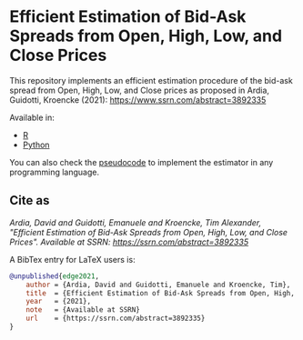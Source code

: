 # Efficient Estimation of Bid-Ask Spreads from Open, High, Low, and Close Prices

This repository implements an efficient estimation procedure of the bid-ask spread from Open, High, Low, and Close prices as proposed in Ardia, Guidotti, Kroencke (2021): https://www.ssrn.com/abstract=3892335

Available in:

- [R](https://github.com/eguidotti/bidask/tree/main/R)
- [Python](https://github.com/eguidotti/bidask/tree/main/python)

You can also check the [pseudocode](https://github.com/eguidotti/bidask/tree/main/pseudocode) to implement the estimator in any programming language.

## Cite as

*Ardia, David and Guidotti, Emanuele and Kroencke, Tim Alexander, "Efficient Estimation of Bid-Ask Spreads from Open, High, Low, and Close Prices". Available at SSRN: https://ssrn.com/abstract=3892335*

A BibTex  entry for LaTeX users is:

```bibtex
@unpublished{edge2021,
    author = {Ardia, David and Guidotti, Emanuele and Kroencke, Tim},
    title  = {Efficient Estimation of Bid-Ask Spreads from Open, High, Low, and Close Prices},
    year   = {2021},
    note   = {Available at SSRN}
    url    = {https://ssrn.com/abstract=3892335}
}
```
